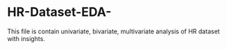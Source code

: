 # HR-Dataset-EDA-
This file is contain univariate, bivariate, multivariate analysis of HR dataset with insights.
